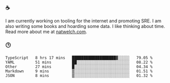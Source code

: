 ### ☕

I am currently working on tooling for the internet and promoting SRE. I am also writing some books and hoarding some data. I like thinking about time. Read more about me at [natwelch.com](https://natwelch.com).

### 🕒

<!--START_SECTION:waka-->
```text
TypeScript   8 hrs 17 mins   ███████████████████▓░░░░░   79.05 % 
YAML         51 mins         ██░░░░░░░░░░░░░░░░░░░░░░░   08.22 % 
Other        27 mins         █░░░░░░░░░░░░░░░░░░░░░░░░   04.34 % 
Markdown     9 mins          ▒░░░░░░░░░░░░░░░░░░░░░░░░   01.51 % 
JSON         8 mins          ▒░░░░░░░░░░░░░░░░░░░░░░░░   01.32 % 
```
<!--END_SECTION:waka-->
